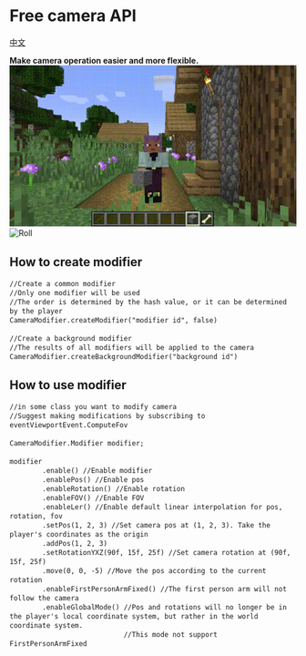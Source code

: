 # Free camera API
[中文](md_resource/ZH_README.md)

**Make camera operation easier and more flexible.**
![Dolly zoom](md_resource/zoom.gif)
![Roll](md_resource/roll.gif)
## How to create modifier

```
//Create a common modifier
//Only one modifier will be used
//The order is determined by the hash value, or it can be determined by the player
CameraModifier.createModifier("modifier id", false)

//Create a background modifier
//The results of all modifiers will be applied to the camera
CameraModifier.createBackgroundModifier("background id")
```
## How to use modifier

```
//in some class you want to modify camera
//Suggest making modifications by subscribing to eventViewportEvent.ComputeFov

CameraModifier.Modifier modifier;

modifier
        .enable() //Enable modifier
        .enablePos() //Enable pos
        .enableRotation() //Enable rotation
        .enableFOV() //Enable FOV
        .enableLer() //Enable default linear interpolation for pos, rotation, fov
        .setPos(1, 2, 3) //Set camera pos at (1, 2, 3). Take the player's coordinates as the origin
        .addPos(1, 2, 3)
        .setRotationYXZ(90f, 15f, 25f) //Set camera rotation at (90f, 15f, 25f)
        .move(0, 0, -5) //Move the pos according to the current rotation
        .enableFirstPersonArmFixed() //The first person arm will not follow the camera
        .enableGlobalMode() //Pos and rotations will no longer be in the player's local coordinate system, but rather in the world coordinate system.
                            //This mode not support FirstPersonArmFixed
```


